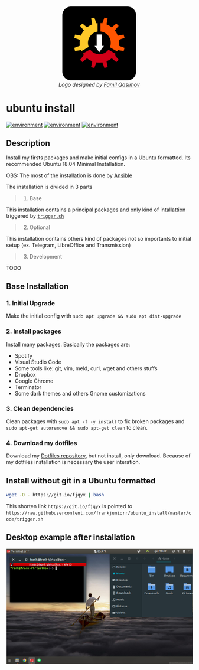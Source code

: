 <p align="center">
  <img src="logo/1024px.png" alt="ubuntu_install" height="200px">
  </br>
  <em> Logo designed by <a href="https://github.com/familqasimov">Famil Qasimov</a> </em>
</p>


ubuntu install
===========
[![environment](https://img.shields.io/badge/linux-ubuntu_18.04-orange.svg)](https://img.shields.io/badge/linux-ubuntu_18.04-orange.svg) [![environment](https://img.shields.io/badge/language-ansible-2196F3.svg)](https://img.shields.io/badge/tool-ansible-2196F3.svg) [![environment](https://img.shields.io/badge/language-shell-43A047.svg)](https://img.shields.io/badge/tool-ansible-2196F3.svg)

## Description
Install my firsts packages and make initial configs in a Ubuntu formatted. Its recommended Ubuntu 18.04 Minimal Installation.

OBS: The most of the installation is done by [Ansible](https://github.com/ansible/ansible)

The installation is divided in 3 parts

> 1. Base

This installation contains a principal packages and only kind of intallattion triggered by [``trigger.sh``](https://raw.githubusercontent.com/frankjuniorr/ubuntu_install/master/code/trigger.sh)

> 2. Optional

This installation contains others kind of packages not so importants to initial setup (ex. Telegram, LibreOffice and Transmission)

> 3. Development

TODO

## Base Installation

### 1. Initial Upgrade
Make the initial config with `sudo apt upgrade && sudo apt dist-upgrade`
### 2. Install packages
Install many packages. Basically the packages are:
- Spotify
- Visual Studio Code
- Some tools like: git, vim, meld, curl, wget and others stuffs
- Dropbox
- Google Chrome
- Terminator
- Some dark themes and others Gnome customizations

### 3. Clean dependencies
Clean packages with `sudo apt -f -y install` to fix broken packages and `sudo apt-get autoremove && sudo apt-get clean` to clean.
### 4. Download my dotfiles
Download my [Dotfiles repository](https://github.com/frankjuniorr/dotfiles), but not install, only download. Because of my dotfiles installation is necessary the user interation.

## Install without git in a Ubuntu formatted
```bash
wget -O - https://git.io/fjqyx | bash
```
This shorten link ``https://git.io/fjqyx`` is pointed to ``https://raw.githubusercontent.com/frankjuniorr/ubuntu_install/master/code/trigger.sh``

## Desktop example after installation

<img alt="Icon" src="screenshot/screenshot.png?raw=true" align="center" hspace="1" vspace="1">
